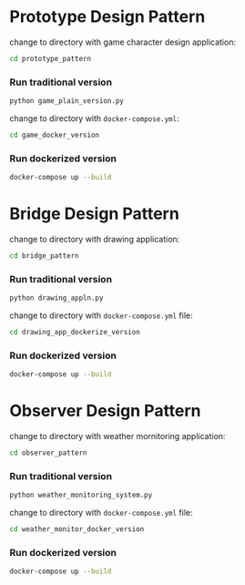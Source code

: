 # Prototype Design Pattern
change to directory with game character design application:
```bash
cd prototype_pattern
```
### Run traditional version
```bash
python game_plain_version.py
```
change to directory with `docker-compose.yml`:
```bash
cd game_docker_version
```
### Run dockerized version
```bash
docker-compose up --build
```

# Bridge Design Pattern

change to directory with drawing application:
```bash
cd bridge_pattern
```
### Run traditional version
```bash
python drawing_appln.py
```
change to directory with `docker-compose.yml` file:
```bash
cd drawing_app_dockerize_version
```
### Run dockerized version
```bash
docker-compose up --build
```

# Observer Design Pattern
change to directory with weather mornitoring application:
```bash
cd observer_pattern
```
### Run traditional version
```bash
python weather_monitoring_system.py
```
change to directory with `docker-compose.yml` file:
```bash
cd weather_monitor_docker_version
```
### Run dockerized version
```bash
docker-compose up --build
```